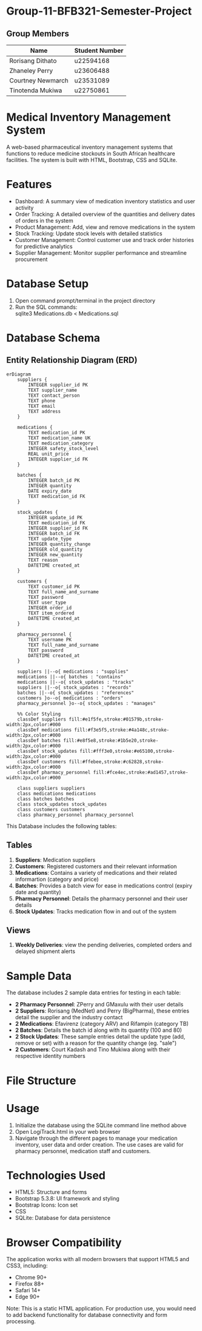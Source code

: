 # Group-11-BFB321-Semester-Project
## Group Members

| Name | Student Number |
|--------------------|---------------|
| Rorisang Dithato   | u22594168     |
| Zhaneley Perry     | u23606488     |
| Courtney Newmarch  | u23531089     |
| Tinotenda Mukiwa   | u22750861     |

# Medical Inventory Management System
A web-based pharmaceutical inventory management systems that functions to reduce medicine stockouts in South African healthcare facilities. The system is built with HTML, Bootstrap, CSS and SQLite.

# Features
- Dashboard: A summary view of medication inventory statistics and user activity  
- Order Tracking: A detailed overview of the quantities and delivery dates of orders in the system  
- Product Management: Add, view and remove medications in the system  
- Stock Tracking: Update stock levels with detailed statistics  
- Customer Management: Control customer use and track order histories for predictive analytics  
- Supplier Management: Monitor supplier performance and streamline procurement

# Database Setup
1. Open command prompt/terminal in the project directory
2. Run the SQL commands:  
        sqlite3 Medications.db < Medications.sql

# Database Schema
## Entity Relationship Diagram (ERD)
```mermaid  
erDiagram
    suppliers {
        INTEGER supplier_id PK
        TEXT supplier_name
        TEXT contact_person
        TEXT phone
        TEXT email
        TEXT address
    }
    
    medications {
        TEXT medication_id PK
        TEXT medication_name UK
        TEXT medication_category
        INTEGER safety_stock_level
        REAL unit_price
        INTEGER supplier_id FK
    }
    
    batches {
        INTEGER batch_id PK
        INTEGER quantity
        DATE expiry_date
        TEXT medication_id FK
    }
    
    stock_updates {
        INTEGER update_id PK
        TEXT medication_id FK
        INTEGER supplier_id FK
        INTEGER batch_id FK
        TEXT update_type
        INTEGER quantity_change
        INTEGER old_quantity
        INTEGER new_quantity
        TEXT reason
        DATETIME created_at
    }
    
    customers {
        TEXT customer_id PK
        TEXT full_name_and_surname
        TEXT password
        TEXT user_type
        INTEGER order_id
        TEXT item_ordered
        DATETIME created_at
    }
    
    pharmacy_personnel {
        TEXT username PK
        TEXT full_name_and_surname
        TEXT password
        DATETIME created_at
    }

    suppliers ||--o{ medications : "supplies"
    medications ||--o{ batches : "contains"
    medications ||--o{ stock_updates : "tracks"
    suppliers ||--o{ stock_updates : "records"
    batches ||--o{ stock_updates : "references"
    customers }o--o{ medications : "orders"
    pharmacy_personnel }o--o{ stock_updates : "manages"

    %% Color Styling
    classDef suppliers fill:#e1f5fe,stroke:#01579b,stroke-width:2px,color:#000
    classDef medications fill:#f3e5f5,stroke:#4a148c,stroke-width:2px,color:#000
    classDef batches fill:#e8f5e8,stroke:#1b5e20,stroke-width:2px,color:#000
    classDef stock_updates fill:#fff3e0,stroke:#e65100,stroke-width:2px,color:#000
    classDef customers fill:#ffebee,stroke:#c62828,stroke-width:2px,color:#000
    classDef pharmacy_personnel fill:#fce4ec,stroke:#ad1457,stroke-width:2px,color:#000
    
    class suppliers suppliers
    class medications medications
    class batches batches
    class stock_updates stock_updates
    class customers customers
    class pharmacy_personnel pharmacy_personnel
```
This Database includes the following tables:    
## Tables
1. __Suppliers__: Medication suppliers
2. **Customers**: Registered customers and their relevant information
3. **Medications**: Contains a variety of medications and their related informartion (category and price)
4. **Batches**: Provides a batch view for ease in medications control (expiry date and quantity)
5. **Pharmacy Personnel**: Details the pharmacy personnel and their user details
6. **Stock Updates**: Tracks medication flow in and out of the system

## Views 
1. __Weekly Deliveries__: view the pending deliveries, completed orders and delayed shipment alerts

# Sample Data
The database includes 2 sample data entries for testing in each table:  
- **2 Pharmacy Personnel**: ZPerry and GMaxulu with their user details
- **2 Suppliers**: Rorisang (MedNet) and Perry (BigPharma), these entries detail the supplier and the industry contact
- **2 Medications**: Efavirenz (category ARV) and Rifampin (category TB)
- **2 Batches**: Details the batch id along with its quantity (100 and 80)
- **2 Stock Updates**: These sample entries detail the update type (add, remove or set) with a reason for the quantity change (eg. "sale")
- **2 Customers**: Court Kadash and Tino Mukiwa along with their respective identity numbers

# File Structure


# Usage
1. Initialize the database using the SQLite command line method above
2. Open LogiTrack.html in your web browser
3. Navigate through the different pages to manage your medication inventory, user data and order creation. The use cases are valid for pharmacy personnel, medication staff and customers.

# Technologies Used
- HTML5: Structure and forms
- Bootstrap 5.3.8: UI framework and styling
- Bootstrap Icons: Icon set
- CSS
- SQLite: Database for data persistence

# Browser Compatibility
The application works with all modern browsers that support HTML5 and CSS3, including:

- Chrome 90+
- Firefox 88+
- Safari 14+
- Edge 90+  

Note: This is a static HTML application. For production use, you would need to add backend functionality for database connectivity and form processing.

   
   





